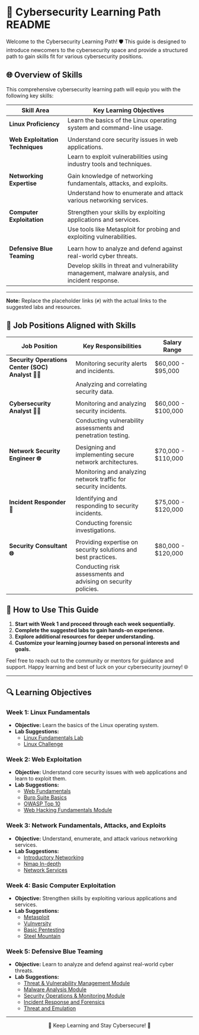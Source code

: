 # 🚀 Cybersecurity Learning Path README

Welcome to the Cybersecurity Learning Path! 🛡️ This guide is designed to introduce newcomers to the cybersecurity space and provide a structured path to gain skills fit for various cybersecurity positions.


## 🌐 Overview of Skills

This comprehensive cybersecurity learning path will equip you with the following key skills:

| **Skill Area**                | **Key Learning Objectives**                                                                                         |
|-------------------------------|---------------------------------------------------------------------------------------------------------------------|
| **Linux Proficiency**         | Learn the basics of the Linux operating system and command-line usage.                                           |
|                               |                                                                                                                     |
| **Web Exploitation Techniques**| Understand core security issues in web applications.                                                             |
|                               | Learn to exploit vulnerabilities using industry tools and techniques.                                           |
|                               |                                                                                                                     |
| **Networking Expertise**      | Gain knowledge of networking fundamentals, attacks, and exploits.                                                 |
|                               | Understand how to enumerate and attack various networking services.                                               |
|                               |                                                                                                                     |
| **Computer Exploitation**     | Strengthen your skills by exploiting applications and services.                                                   |
|                               | Use tools like Metasploit for probing and exploiting vulnerabilities.                                             |
|                               |                                                                                                                     |
| **Defensive Blue Teaming**    | Learn how to analyze and defend against real-world cyber threats.                                                 |
|                               | Develop skills in threat and vulnerability management, malware analysis, and incident response.                 |


---

**Note:** Replace the placeholder links (`#`) with the actual links to the suggested labs and resources.

## 💼 Job Positions Aligned with Skills

| **Job Position**                              | **Key Responsibilities**                                                                       | **Salary Range**        |
|-----------------------------------------------|-----------------------------------------------------------------------------------------------|-------------------------|
| **Security Operations Center (SOC) Analyst 👩‍💻**| Monitoring security alerts and incidents.                                                  | $60,000 - $95,000       |
|                                               | Analyzing and correlating security data.                                                   |                         |
|                                               |                                                                                               |                         |
| **Cybersecurity Analyst 🕵️‍♂️**                | Monitoring and analyzing security incidents.                                                | $60,000 - $100,000      |
|                                               | Conducting vulnerability assessments and penetration testing.                              |                         |
|                                               |                                                                                               |                         |
| **Network Security Engineer 🌐**               | Designing and implementing secure network architectures.                                     | $70,000 - $110,000      |
|                                               | Monitoring and analyzing network traffic for security incidents.                            |                         |
|                                               |                                                                                               |                         |
| **Incident Responder 🚨**                      | Identifying and responding to security incidents.                                            | $75,000 - $120,000      |
|                                               | Conducting forensic investigations.                                                         |                         |
|                                               |                                                                                               |                         |
| **Security Consultant 🌐**                     | Providing expertise on security solutions and best practices.                               | $80,000 - $120,000      |
|                                               | Conducting risk assessments and advising on security policies.                              |                         |



  

## 📖 How to Use This Guide

1. **Start with Week 1 and proceed through each week sequentially.**
2. **Complete the suggested labs to gain hands-on experience.**
3. **Explore additional resources for deeper understanding.**
4. **Customize your learning journey based on personal interests and goals.**

Feel free to reach out to the community or mentors for guidance and support. Happy learning and best of luck on your cybersecurity journey! 🌐

---

## 🔍 Learning Objectives

### Week 1: Linux Fundamentals
- **Objective:** Learn the basics of the Linux operating system.
- **Lab Suggestions:**
  - [Linux Fundamentals Lab](#)
  - [Linux Challenge](#)

### Week 2: Web Exploitation
- **Objective:** Understand core security issues with web applications and learn to exploit them.
- **Lab Suggestions:**
  - [Web Fundamentals](#)
  - [Burp Suite Basics](#)
  - [OWASP Top 10](#)
  - [Web Hacking Fundamentals Module](#)

### Week 3: Network Fundamentals, Attacks, and Exploits
- **Objective:** Understand, enumerate, and attack various networking services.
- **Lab Suggestions:**
  - [Introductory Networking](#)
  - [Nmap In-depth](#)
  - [Network Services](#)

### Week 4: Basic Computer Exploitation
- **Objective:** Strengthen skills by exploiting various applications and services.
- **Lab Suggestions:**
  - [Metasploit](#)
  - [Vulnversity](#)
  - [Basic Pentesting](#)
  - [Steel Mountain](#)

### Week 5: Defensive Blue Teaming
- **Objective:** Learn to analyze and defend against real-world cyber threats.
- **Lab Suggestions:**
  - [Threat & Vulnerability Management Module](#)
  - [Malware Analysis Module](#)
  - [Security Operations & Monitoring Module](#)
  - [Incident Response and Forensics](#)
  - [Threat and Emulation](#)



---

<p align="center">🔐 Keep Learning and Stay Cybersecure! 🔐</p>

